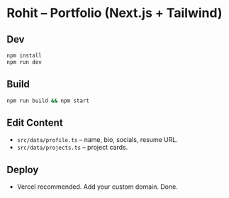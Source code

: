 # Rohit – Portfolio (Next.js + Tailwind)

## Dev
```bash
npm install
npm run dev
```

## Build

```bash
npm run build && npm start
```

## Edit Content

* `src/data/profile.ts` – name, bio, socials, resume URL.
* `src/data/projects.ts` – project cards.

## Deploy

* Vercel recommended. Add your custom domain. Done.

